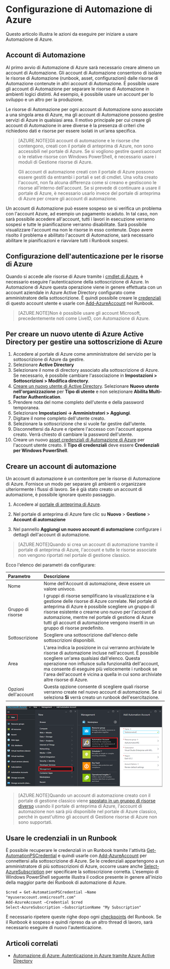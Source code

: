 <properties
   pageTitle="Configurazione di Automazione di Azure"
   description="Illustra i passaggi da eseguire per configurare Automazione di Azure nelle fasi iniziali."
   services="automation"
   documentationCenter=""
   authors="bwren"
   manager="stevenka"
   editor="tysonn" />
<tags
   ms.service="automation"
   ms.devlang="na"
   ms.topic="get-started-article"
   ms.tgt_pltfrm="na"
   ms.workload="infrastructure-services"
   ms.date="11/10/2015"
   ms.author="bwren" />

# Configurazione di Automazione di Azure

Questo articolo illustra le azioni da eseguire per iniziare a usare Automazione di Azure.

## Account di Automazione

Al primo avvio di Automazione di Azure sarà necessario creare almeno un account di Automazione. Gli account di Automazione consentono di isolare le risorse di Automazione (runbook, asset, configurazioni) dalle risorse di Automazione contenute in altri account di Automazione. È possibile usare gli account di Automazione per separare le risorse di Automazione in ambienti logici distinti. Ad esempio, è possibile usare un account per lo sviluppo e un altro per la produzione.

Le risorse di Automazione per ogni account di Automazione sono associate a una singola area di Azure, ma gli account di Automazione possono gestire servizi di Azure in qualsiasi area. Il motivo principale per cui creare gli account di Automazione in aree diverse è la presenza di criteri che richiedono dati e risorse per essere isolati in un'area specifica.

>[AZURE.NOTE]Gli account di automazione e le risorse che contengono, creati con il portale di anteprima di Azure, non sono accessibili nel portale di Azure. Se si vogliono gestire questi account o le relative risorse con Windows PowerShell, è necessario usare i moduli di Gestione risorse di Azure.
>
>Gli account di automazione creati con il portale di Azure possono essere gestiti da entrambi i portali e set di cmdlet. Una volta creato l'account, non fa alcuna differenza come si creano e gestiscono le risorse all'interno dell'account. Se si prevede di continuare a usare il portale di Azure, è necessario usarlo invece del portale di anteprima di Azure per creare gli account di automazione.


Un account di Automazione può essere sospeso se si verifica un problema con l'account Azure, ad esempio un pagamento scaduto. In tal caso, non sarà possibile accedere all'account, tutti i lavori in esecuzione verranno sospesi e tutte le pianificazione verranno disabilitate. Sarà possibile visualizzare l'account ma non le risorse in esso contenute. Dopo avere risolto il problema e abilitato l'account di Automazione, sarà necessario abilitare le pianificazioni e riavviare tutti i Runbook sospesi.


## Configurazione dell'autenticazione per le risorse di Azure

Quando si accede alle risorse di Azure tramite i [cmdlet di Azure](http://msdn.microsoft.com/library/azure/jj554330.aspx), è necessario eseguire l'autenticazione della sottoscrizione di Azure. In Automazione di Azure questa operazione viene in genere effettuata con un account aziendale in Azure Active Directory configurato come amministratore della sottoscrizione. È quindi possibile creare le [credenziali](http://msdn.microsoft.com/library/dn940015.aspx) di questo account utente e usarle con [Add-AzureAccount](http://msdn.microsoft.com/library/azure/dn722528.aspx) nel Runbook.

>[AZURE.NOTE]Non è possibile usare gli account Microsoft, precedentemente noti come LiveID, con Automazione di Azure.

## Per creare un nuovo utente di Azure Active Directory per gestire una sottoscrizione di Azure

1. Accedere al portale di Azure come amministratore del servizio per la sottoscrizione di Azure da gestire.
2. Selezionare **Active Directory**
3. Selezionare il nome di directory associato alla sottoscrizione di Azure. Se necessario, è possibile cambiare l'associazione in **Impostazioni > Sottoscrizioni > Modifica directory**.
4. [Creare un nuovo utente di Active Directory](http://msdn.microsoft.com/library/azure/hh967632.aspx). Selezionare **Nuovo utente nell'organizzazione** per **Tipo di utente** e non selezionare **Abilita Multi-Factor Authentication**.
5. Prendere nota del nome completo dell'utente e della password temporanea.
7. Selezionare **Impostazioni -> Amministratori > Aggiungi**.
8. Digitare il nome completo dell'utente creato.
9. Selezionare la sottoscrizione che si vuole far gestire dall'utente.
10. Disconnettersi da Azure e ripetere l'accesso con l'account appena creato. Verrà chiesto di cambiare la password dell'utente.
11. Creare un nuovo [asset credenziali di Automazione di Azure](http://msdn.microsoft.com/library/dn940015.aspx) per l'account utente creato. Il **Tipo di credenziali** deve essere **Credenziali per Windows PowerShell**.

## Creare un account di automazione

Un account di automazione è un contenitore per le risorse di Automazione di Azure. Fornisce un modo per separare gli ambienti o organizzare ulteriormente i flussi di lavoro. Se è già stato creato un account di automazione, è possibile ignorare questo passaggio.

1. Accedere al [portale di anteprima di Azure](https://portal.azure.com/).

2. Nel portale di anteprima di Azure fare clic su **Nuovo** > **Gestione** > **Account di automazione**

3. Nel pannello **Aggiungi un nuovo account di automazione** configurare i dettagli dell'account di automazione.

>[AZURE.NOTE]Quando si crea un account di automazione tramite il portale di anteprima di Azure, l'account e tutte le risorse associate non vengono riportati nel portale di gestione classico.

Ecco l'elenco dei parametri da configurare:

|Parametro |Descrizione |
|:---|:---|
| Nome | Nome dell'Account di automazione, deve essere un valore univoco. |
| Gruppo di risorse | I gruppi di risorse semplificano la visualizzazione e la gestione delle risorse di Azure correlate. Nel portale di anteprima di Azure è possibile scegliere un gruppo di risorse esistente o crearne uno nuovo per l'account di automazione, mentre nel portale di gestione di Azure tutti gli account di automazione vengono inseriti in un gruppo di risorse predefinito. |
| Sottoscrizione | Scegliere una sottoscrizione dall'elenco delle sottoscrizioni disponibili. |
| Area | L'area indica la posizione in cui verranno archiviate le risorse di automazione incluse nell'account. È possibile scegliere un'area qualsiasi dall'elenco. Questa operazione non influisce sulla funzionalità dell'account, ma consente di eseguire più velocemente i runbook se l'area dell'account è vicina a quella in cui sono archiviate altre risorse di Azure. |
| Opzioni dell'account | Questa opzione consente di scegliere quali risorse verranno create nel nuovo account di automazione. Se si seleziona **Sì** verrà creato un runbook dell'esercitazione. |

![Creazione di un account](media/automation-configuration/automation-01-create-automation-account.png)

>[AZURE.NOTE]Quando un account di automazione creato con il portale di gestione classico viene [spostato in un gruppo di risorse diverso](../resource-group-move-resources.md) usando il portale di anteprima di Azure, l'account di automazione non sarà più disponibile nel portale di Azure classico, perché in quest'ultimo gli account di Gestione risorse di Azure non sono supportati.



## Usare le credenziali in un Runbook

È possibile recuperare le credenziali in un Runbook tramite l'attività [Get-AutomationPSCredential](http://msdn.microsoft.com/library/dn940015.aspx) e quindi usarle con [Add-AzureAccount](http://msdn.microsoft.com/library/azure/dn722528.aspx) per connettersi alla sottoscrizione di Azure. Se le credenziali appartengono a un amministratore di più sottoscrizioni di Azure, occorre usare anche [Select-AzureSubscription](http://msdn.microsoft.com/library/dn495203.aspx) per specificare la sottoscrizione corretta. L'esempio di Windows PowerShell seguente illustra il codice presente in genere all'inizio della maggior parte dei Runbook di automazione di Azure.

    $cred = Get-AutomationPSCredential –Name "myuseraccount.onmicrosoft.com"
	Add-AzureAccount –Credential $cred
	Select-AzureSubscription –SubscriptionName "My Subscription"

È necessario ripetere queste righe dopo ogni [checkpoints](http://technet.microsoft.com/library/dn469257.aspx#bk_Checkpoints) del Runbook. Se il Runbook è sospeso e quindi ripreso da un altro thread di lavoro, sarà necessario eseguire di nuovo l'autenticazione.

## Articoli correlati
- [Automazione di Azure: Autenticazione in Azure tramite Azure Active Directory](http://azure.microsoft.com/blog/2014/08/27/azure-automation-authenticating-to-azure-using-azure-active-directory/)
 

<!---HONumber=Nov15_HO4-->
